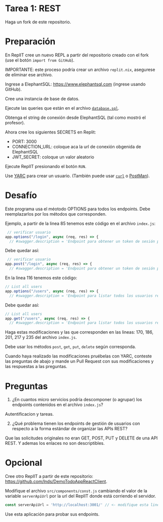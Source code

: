 # Tarea 1: REST

Haga un fork de este repositorio.

# Preparación

En ReplIT cree un nuevo REPL a partir del repositorio creado con el fork (use el botón `import from GitHub`).

IMPORTANTE: este proceso podría crear un archivo `replit.nix`, asegurese de eliminar ese archivo.

Ingrese a ElephantSQL: https://www.elephantsql.com (ingrese usando GitHub).

Cree una instancia de base de datos.

Ejecute las queries que están en el archivo [`database.sql`](database.sql).

Obtenga el string de conexión desde ElephantSQL (tal como mostró el profesor).

Ahora cree los siguientes SECRETS en Replit:

  - PORT: 3000
  - CONNECTION_URL: coloque aca la url de conexión obgenida de ElephantSQL
  - JWT_SECRET: coloque un valor aleatorio


Ejecute ReplIT presionando el botón `RUN`.


Use [YARC](https://chrome.google.com/webstore/search/yarc) para crear un usuario.
 (También puede usar [`curl`](https://curl.se/)  o [PostMan](https://www.postman.com/)).

# Desafío

Este programa usa el méotodo OPTIONS para todos los endpoints. Debe reemplazarlos por los métodos que corresponden.

Ejemplo, a partir de la linea 85 tenemos este código en el archivo `index.js`:

```javascript
 // verificar usuario
app.options("/login", async (req, res) => {
  // #swagger.description = 'Endpoint para obtener un token de sesión para el usuario'
```

Debe quedar así:

```javascript
 // verificar usuario
app.post("/login", async (req, res) => {
  // #swagger.description = 'Endpoint para obtener un token de sesión para el usuario'
```

En la linea 116 tenemos este código:

```javascript
// List all users
app.options("/users", async (req, res) => {
  // #swagger.description = 'Endpoint para listar todos los usuarios registrados en el sistema'
```

Debe quedar así:

```javascript
// List all users
app.get("/users", async (req, res) => {
  // #swagger.description = 'Endpoint para listar todos los usuarios registrados en el sistema'
```

Haga estas modificaciones y las que corresponden en las lineas: 170, 186, 201, 217 y 235 del archivo `index.js`. 

Debe usar los métodos `post`, `get`, `put`, `delete` según corresponda.

Cuando haya realizado las modificaciones pruébelas con YARC, conteste las preguntas de abajo y mande un Pull Request con sus modificaciones y las respuestas a las preguntas.

# Preguntas

1. ¿En cuantos micro servicios podría descomponer (o agrupar) los endpoints contenidos en el archivo `index.js`?

  Autentificacion y tareas.

2. ¿Qué problema tienen los endpoints de gestión de usuarios con respecto a la forma estándar de organizar las APIs REST?

  Que las solicitudes originales no eran GET, POST, PUT y DELETE de una API REST. Y ademas los enlaces no son descriptibles.
   
# Opcional

Cree otro ReplIT a partir de este repositorio: https://github.com/lnds/DemoTodoAppReactClient.

Modifique el archivo `src/components/const.js` cambiando el valor de la variable `serverApiUrl` por la url del ReplIT donde está corriendo el servidor.

```javascript
const serverApiUrl = 'http://localhost:3001/' // <- modifique esta linea
```

Use esta aplicación para probar sus endpoints.
